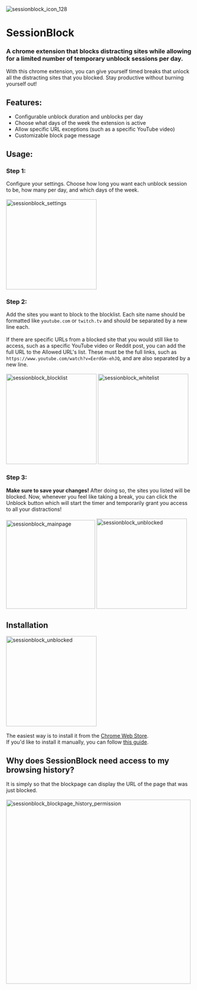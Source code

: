 ![sessionblock_icon_128](https://github.com/user-attachments/assets/40e87bf8-9ee8-455e-ac0f-9f94fd5ba1bb)
# SessionBlock
### A chrome extension that blocks distracting sites while allowing for a limited number of temporary unblock sessions per day.

With this chrome extension, you can give yourself timed breaks that unlock all the distracting sites that you blocked. Stay productive without burning yourself out!

## Features:
* Configurable unblock duration and unblocks per day
* Choose what days of the week the extension is active
* Allow specific URL exceptions (such as a specific YouTube video)
* Customizable block page message

## Usage:
### Step 1:
Configure your settings. Choose how long you want each unblock session to be, how many per day, and which days of the week.
<br/>
<br/>
<img width="245" alt="sessionblock_settings" src="https://github.com/user-attachments/assets/30a6f68f-3c20-4c23-b8c7-b3fff5d8372e"/>

### Step 2:
Add the sites you want to block to the blocklist. Each site name should be formatted like  `youtube.com` or `twitch.tv` and should be separated by a new line each.
<br/>
<br/>
If there are specific URLs from a blocked site that you would still like to access, such as a specific YouTube video or Reddit post, you can add the full URL to the Allowed URL's list. These must be the full links, such as `https://www.youtube.com/watch?v=EerdGm-ehJQ`, and are also separated by a new line.
<br/>
<br/>
<img width="245" alt="sessionblock_blocklist" src="https://github.com/user-attachments/assets/6c1d243f-2da5-4693-9827-5737e9a1f557" />
<img width="245" alt="sessionblock_whitelist" src="https://github.com/user-attachments/assets/829bebe6-c783-400c-bd8b-5c8e82cb90c8" />

### Step 3:
**Make sure to save your changes!** After doing so, the sites you listed will be blocked. Now, whenever you feel like taking a break, you can click the Unblock button which will start the timer and temporarily grant you access to all your distractions!
<br/>
<br/>
<img width="241" alt="sessionblock_mainpage" src="https://github.com/user-attachments/assets/1f2b47a2-593b-41df-a944-36ec3d6e75a2" />
<img width="245" alt="sessionblock_unblocked" src="https://github.com/user-attachments/assets/8b003329-c7ea-47f9-861e-03f6760b658f" />

## Installation
<a href="https://chromewebstore.google.com/detail/sessionblock/foeoningogiadambbdpgehflhabjhege"><img width="245" alt="sessionblock_unblocked" src="https://github.com/user-attachments/assets/5617fd0e-32a5-4aae-8c4f-0a41bbc35424" /></a>
<br>
<br>
The easiest way is to install it from the <a href="https://chromewebstore.google.com/detail/sessionblock/foeoningogiadambbdpgehflhabjhege">Chrome Web Store</a>.<br> If you'd like to install it manually, you can follow <a href="https://bashvlas.com/blog/install-chrome-extension-in-developer-mode" target="_blank">this guide<a>.

## Why does SessionBlock need access to my browsing history?
It is simply so that the blockpage can display the URL of the page that was just blocked.
<br>
<br>
<img width="500" alt="sessionblock_blockpage_history_permission" src="https://github.com/user-attachments/assets/b5e38779-6388-4cb5-97fe-98156c9d8474" />

